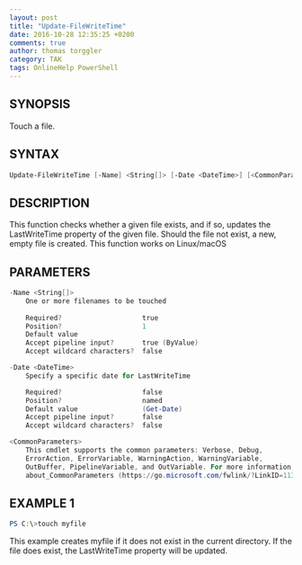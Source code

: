 ```yaml
---
layout: post
title: "Update-FileWriteTime"
date: 2016-10-28 12:35:25 +0200
comments: true
author: thomas torggler
category: TAK
tags: OnlineHelp PowerShell
---
```


## SYNOPSIS

Touch a file.

## SYNTAX

```powershell
Update-FileWriteTime [-Name] <String[]> [-Date <DateTime>] [<CommonParameters>]
```

## DESCRIPTION

This function checks whether a given file exists, and if so, updates the LastWriteTime property of the given file. Should the file not exist, a new, empty file is created. This function works on Linux/macOS

## PARAMETERS

```powershell
-Name <String[]>
    One or more filenames to be touched
    
    Required?                    true
    Position?                    1
    Default value
    Accept pipeline input?       true (ByValue)
    Accept wildcard characters?  false

-Date <DateTime>
    Specify a specific date for LastWriteTime

    Required?                    false
    Position?                    named
    Default value                (Get-Date)
    Accept pipeline input?       false
    Accept wildcard characters?  false

<CommonParameters>
    This cmdlet supports the common parameters: Verbose, Debug,
    ErrorAction, ErrorVariable, WarningAction, WarningVariable,
    OutBuffer, PipelineVariable, and OutVariable. For more information, see
    about_CommonParameters (https://go.microsoft.com/fwlink/?LinkID=113216).
```

## EXAMPLE 1

```powershell
PS C:\>touch myfile
```

This example creates myfile if it does not exist in the current directory.
If the file does exist, the LastWriteTime property will be updated.
